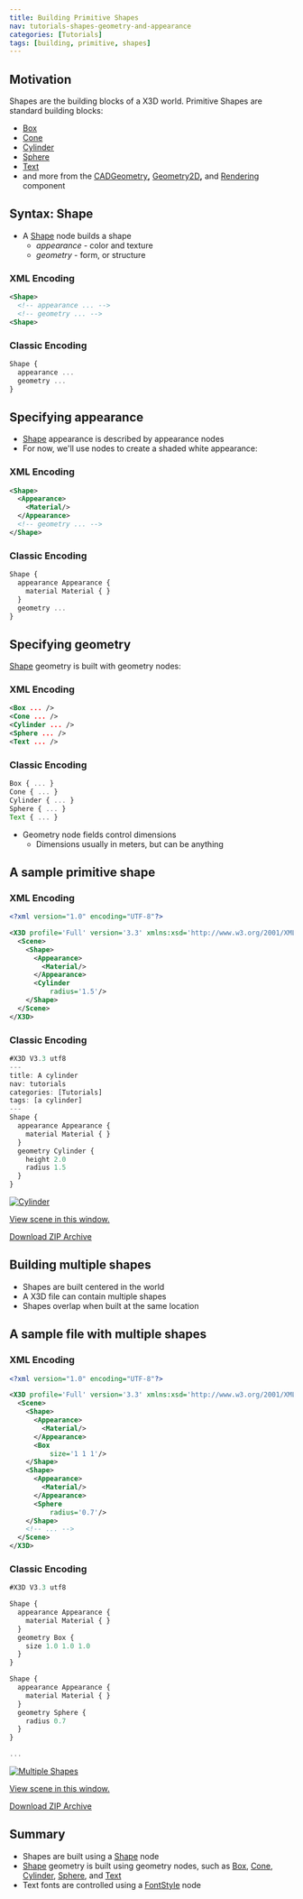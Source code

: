 ```yaml
---
title: Building Primitive Shapes
nav: tutorials-shapes-geometry-and-appearance
categories: [Tutorials]
tags: [building, primitive, shapes]
---
```

## Motivation

Shapes are the building blocks of a X3D world. Primitive Shapes are standard building blocks:

- [Box](https://www.web3d.org/documents/specifications/19775-1/V3.3/Part01/components/geometry3D.html#Box)
- [Cone](https://www.web3d.org/documents/specifications/19775-1/V3.3/Part01/components/geometry3D.html#Cone)
- [Cylinder](https://www.web3d.org/documents/specifications/19775-1/V3.3/Part01/components/geometry3D.html#Cylinder)
- [Sphere](https://www.web3d.org/documents/specifications/19775-1/V3.3/Part01/components/geometry3D.html#Sphere)
- [Text](https://www.web3d.org/documents/specifications/19775-1/V3.3/Part01/components/text.html#Text)
- and more from the [CADGeometry](https://www.web3d.org/documents/specifications/19775-1/V3.3/Part01/components/CADGeometry.html)**,** [Geometry2D](https://www.web3d.org/documents/specifications/19775-1/V3.3/Part01/components/geometry2D.html)**,** and [Rendering](https://www.web3d.org/documents/specifications/19775-1/V3.3/Part01/components/rendering.html) component

## Syntax: Shape

- A [Shape](https://www.web3d.org/documents/specifications/19775-1/V3.3/Part01/components/shape.html#Shape) node builds a shape
  - *appearance* - color and texture
  - *geometry* - form, or structure

### XML Encoding

```xml
<Shape>
  <!-- appearance ... -->
  <!-- geometry ... -->
<Shape>
```

### Classic Encoding

```js
Shape {
  appearance ...
  geometry ...
}
```

## Specifying appearance

- [Shape](https://www.web3d.org/documents/specifications/19775-1/V3.3/Part01/components/shape.html#Shape) appearance is described by appearance nodes
- For now, we'll use nodes to create a shaded white appearance:

### XML Encoding

```xml
<Shape>
  <Appearance>
    <Material/>
  </Appearance>
  <!-- geometry ... -->
</Shape>
```

### Classic Encoding

```js
Shape {
  appearance Appearance {
    material Material { }
  }
  geometry ...
}
```

## Specifying geometry

[Shape](https://www.web3d.org/documents/specifications/19775-1/V3.3/Part01/components/shape.html#Shape) geometry is built with geometry nodes:

### XML Encoding

```xml
<Box ... />
<Cone ... />
<Cylinder ... />
<Sphere ... />
<Text ... />
```

### Classic Encoding

```js
Box { ... }
Cone { ... }
Cylinder { ... }
Sphere { ... }
Text { ... }
```

- Geometry node fields control dimensions
  - Dimensions usually in meters, but can be anything

## A sample primitive shape

### XML Encoding

```xml
<?xml version="1.0" encoding="UTF-8"?>

<X3D profile='Full' version='3.3' xmlns:xsd='http://www.w3.org/2001/XMLSchema-instance' xsd:noNamespaceSchemaLocation='http://www.web3d.org/specifications/x3d-3.3.xsd'>
  <Scene>
    <Shape>
      <Appearance>
        <Material/>
      </Appearance>
      <Cylinder
          radius='1.5'/>
    </Shape>
  </Scene>
</X3D>
```

### Classic Encoding

```js
#X3D V3.3 utf8
---
title: A cylinder
nav: tutorials
categories: [Tutorials]
tags: [a cylinder]
---
Shape {
  appearance Appearance {
    material Material { }
  }
  geometry Cylinder {
    height 2.0
    radius 1.5
  }
}
```

[![Cylinder](https://create3000.github.io/media/tutorials/scenes/cylinder1/screenshot.png)](https://create3000.github.io/media/tutorials/scenes/cylinder1/example.html)

[View scene in this window.](https://create3000.github.io/media/tutorials/scenes/cylinder1/example.html)

[Download ZIP Archive](https://create3000.github.io/media/tutorials/scenes/cylinder1/cylinder1.zip)

## Building multiple shapes

- Shapes are built centered in the world
- A X3D file can contain multiple shapes
- Shapes overlap when built at the same location

## A sample file with multiple shapes

### XML Encoding

```xml
<?xml version="1.0" encoding="UTF-8"?>

<X3D profile='Full' version='3.3' xmlns:xsd='http://www.w3.org/2001/XMLSchema-instance' xsd:noNamespaceSchemaLocation='http://www.web3d.org/specifications/x3d-3.3.xsd'>
  <Scene>
    <Shape>
      <Appearance>
        <Material/>
      </Appearance>
      <Box
          size='1 1 1'/>
    </Shape>
    <Shape>
      <Appearance>
        <Material/>
      </Appearance>
      <Sphere
          radius='0.7'/>
    </Shape>
    <!-- ... -->
  </Scene>
</X3D>
```

### Classic Encoding

```js
#X3D V3.3 utf8

Shape {
  appearance Appearance {
    material Material { }
  }
  geometry Box {
    size 1.0 1.0 1.0
  }
}

Shape {
  appearance Appearance {
    material Material { }
  }
  geometry Sphere {
    radius 0.7
  }
}

...
```

[![Multiple Shapes](https://create3000.github.io/media/tutorials/scenes/multiple-shapes/screenshot.png)](https://create3000.github.io/media/tutorials/scenes/multiple-shapes/example.html)

[View scene in this window.](https://create3000.github.io/media/tutorials/scenes/multiple-shapes/example.html)

[Download ZIP Archive](https://create3000.github.io/media/tutorials/scenes/multiple-shapes/multiple-shapes.zip)

## Summary

- Shapes are built using a [Shape](https://www.web3d.org/documents/specifications/19775-1/V3.3/Part01/components/shape.html#Shape) node
- [Shape](https://www.web3d.org/documents/specifications/19775-1/V3.3/Part01/components/shape.html#Shape) geometry is built using geometry nodes, such as [Box](https://www.web3d.org/documents/specifications/19775-1/V3.3/Part01/components/geometry3D.html#Box), [Cone](https://www.web3d.org/documents/specifications/19775-1/V3.3/Part01/components/geometry3D.html#Cone), [Cylinder](https://www.web3d.org/documents/specifications/19775-1/V3.3/Part01/components/geometry3D.html#Cylinder), [Sphere](https://www.web3d.org/documents/specifications/19775-1/V3.3/Part01/components/geometry3D.html#Sphere), and [Text](https://www.web3d.org/documents/specifications/19775-1/V3.3/Part01/components/text.html#Text)
- Text fonts are controlled using a [FontStyle](https://www.web3d.org/documents/specifications/19775-1/V3.3/Part01/components/text.html#FontStyle) node

